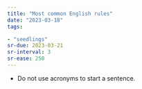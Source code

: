 ```yaml
---
title: "Most common English rules"
date: "2023-03-18"
tags:

- "seedlings"
sr-due: 2023-03-21
sr-interval: 3
sr-ease: 250
---
```


- Do not use acronyms to start a sentence.
